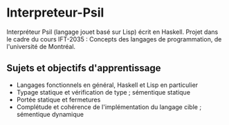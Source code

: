 # Interpreteur-Psil
Interpréteur Psil (langage jouet basé sur Lisp) écrit en Haskell.
Projet dans le cadre du cours IFT-2035 : Concepts des langages de programmation, de l'université de Montréal.

## Sujets et objectifs d'apprentissage
- Langages fonctionnels en général, Haskell et Lisp en particulier
- Typage statique et vérification de type ; sémentique statique
- Portée statique et fermetures
- Complétude et cohérence de l'implémentation du langage cible ; sémentique dynamique
